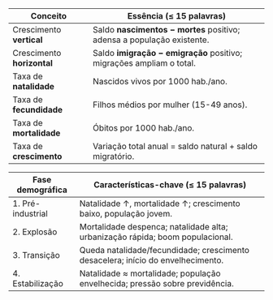 |Conceito|Essência (≤ 15 palavras)|
|---|---|
|Crescimento **vertical**|Saldo **nascimentos − mortes** positivo; adensa a população existente.|
|Crescimento **horizontal**|Saldo **imigração − emigração** positivo; migrações ampliam o total.|
|Taxa de **natalidade**|Nascidos vivos por 1000 hab./ano.|
|Taxa de **fecundidade**|Filhos médios por mulher (15-49 anos).|
|Taxa de **mortalidade**|Óbitos por 1000 hab./ano.|
|Taxa de **crescimento**|Variação total anual = saldo natural + saldo migratório.|

|Fase demográfica|Características-chave (≤ 15 palavras)|
|---|---|
|1. Pré-industrial|Natalidade ↑, mortalidade ↑; crescimento baixo, população jovem.|
|2. Explosão|Mortalidade despenca; natalidade alta; urbanização rápida; boom populacional.|
|3. Transição|Queda natalidade/fecundidade; crescimento desacelera; início do envelhecimento.|
|4. Estabilização|Natalidade ≈ mortalidade; população envelhecida; pressão sobre previdência.|